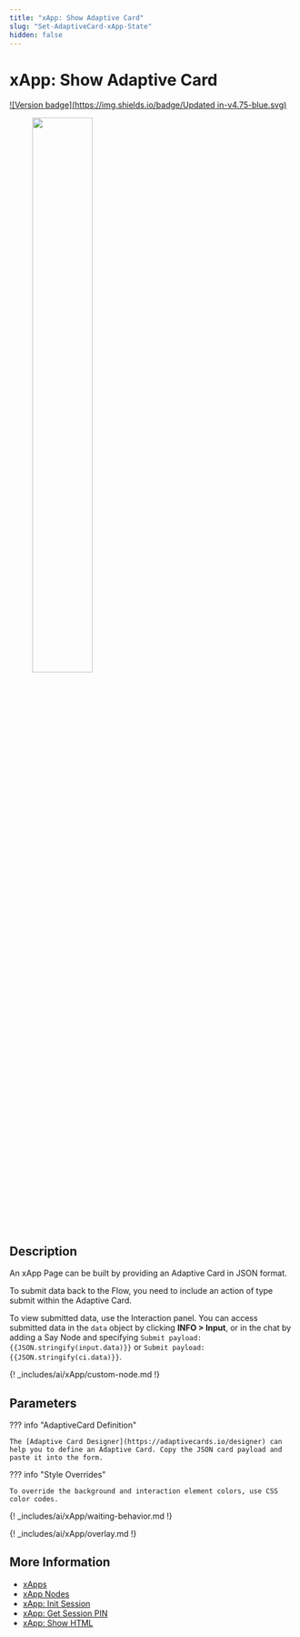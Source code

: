 ```yaml
---
title: "xApp: Show Adaptive Card"
slug: "Set-AdaptiveCard-xApp-State"
hidden: false
---
```


# xApp: Show Adaptive Card

[![Version badge](https://img.shields.io/badge/Updated in-v4.75-blue.svg)](../../../../release-notes/4.75.md)

<figure>
  <img class="image-center" src="../../../../../_assets/ai/build/node-reference/xApp/set-AdaptiveCard-xApp-state.png" width="50%" />
</figure>

## Description

An xApp Page can be built by providing an Adaptive Card in JSON format.

To submit data back to the Flow, you need to include an action of type submit within the Adaptive Card.

To view submitted data, use the Interaction panel. You can access submitted data in the `data` object by clicking **INFO > Input**, or in the chat by adding a Say Node and specifying <code>Submit payload: &lcub;&lcub;JSON.stringify(input.data)&rcub;&rcub;</code> or <code>Submit payload: &lcub;&lcub;JSON.stringify(ci.data)&rcub;&rcub;</code>.

{! _includes/ai/xApp/custom-node.md !}

## Parameters

??? info "AdaptiveCard Definition"

    The [Adaptive Card Designer](https://adaptivecards.io/designer) can help you to define an Adaptive Card. Copy the JSON card payload and paste it into the form.

??? info "Style Overrides"

    To override the background and interaction element colors, use CSS color codes.

{! _includes/ai/xApp/waiting-behavior.md !}

{! _includes/ai/xApp/overlay.md !}

## More Information

- [xApps](../../../../xApps/overview.md)
- [xApp Nodes](overview.md)
- [xApp: Init Session](init-xApp-session.md)
- [xApp: Get Session PIN](get-xApp-session-PIN.md)
- [xApp: Show HTML](set-html-xApp-state.md)